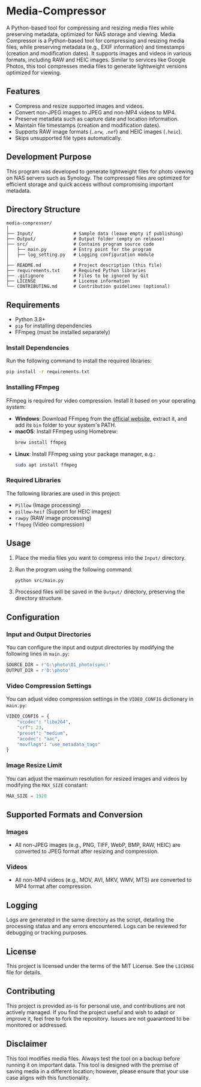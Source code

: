 # Media-Compressor
A Python-based tool for compressing and resizing media files while preserving metadata, optimized for NAS storage and viewing.
Media Compressor is a Python-based tool for compressing and resizing media files, while preserving metadata (e.g., EXIF information) and timestamps (creation and modification dates). It supports images and videos in various formats, including RAW and HEIC images. Similar to services like Google Photos, this tool compresses media files to generate lightweight versions optimized for viewing.

## Features

- Compress and resize supported images and videos.
- Convert non-JPEG images to JPEG and non-MP4 videos to MP4.
- Preserve metadata such as capture date and location information.
- Maintain file timestamps (creation and modification dates).
- Supports RAW image formats (`.arw`, `.nef`) and HEIC images (`.heic`).
- Skips unsupported file types automatically.

## Development Purpose

This program was developed to generate lightweight files for photo viewing on NAS servers such as Synology. The compressed files are optimized for efficient storage and quick access without compromising important metadata.

## Directory Structure

```
media-compressor/
│
├── Input/               # Sample data (leave empty if publishing)
├── Output/              # Output folder (empty on release)
├── src/                 # Contains program source code
│   ├── main.py          # Entry point for the program
│   ├── log_setting.py   # Logging configuration module
│
├── README.md            # Project description (this file)
├── requirements.txt     # Required Python libraries
├── .gitignore           # Files to be ignored by Git
├── LICENSE              # License information
└── CONTRIBUTING.md      # Contribution guidelines (optional)
```

## Requirements

- Python 3.8+
- `pip` for installing dependencies
- FFmpeg (must be installed separately)

### Install Dependencies

Run the following command to install the required libraries:

```bash
pip install -r requirements.txt
```

### Installing FFmpeg

FFmpeg is required for video compression. Install it based on your operating system:

- **Windows**: Download FFmpeg from the [official website](https://ffmpeg.org/download.html), extract it, and add its `bin` folder to your system's PATH.
- **macOS**: Install FFmpeg using Homebrew:
  ```bash
  brew install ffmpeg
  ```
- **Linux**: Install FFmpeg using your package manager, e.g.:
  ```bash
  sudo apt install ffmpeg
  ```

### Required Libraries

The following libraries are used in this project:

- `Pillow` (Image processing)
- `pillow-heif` (Support for HEIC images)
- `rawpy` (RAW image processing)
- `ffmpeg` (Video compression)

## Usage

1. Place the media files you want to compress into the `Input/` directory.
2. Run the program using the following command:

   ```bash
   python src/main.py
   ```

3. Processed files will be saved in the `Output/` directory, preserving the directory structure.

## Configuration

### Input and Output Directories

You can configure the input and output directories by modifying the following lines in `main.py`:

```python
SOURCE_DIR = r'G:\photo\01_photo(sync)'
OUTPUT_DIR = r'D:\photo'
```

### Video Compression Settings

You can adjust video compression settings in the `VIDEO_CONFIG` dictionary in `main.py`:

```python
VIDEO_CONFIG = {
    "vcodec": "libx264",
    "crf": 23,
    "preset": "medium",
    "acodec": "aac",
    "movflags": "use_metadata_tags"
}
```

### Image Resize Limit

You can adjust the maximum resolution for resized images and videos by modifying the `MAX_SIZE` constant:

```python
MAX_SIZE = 1920
```

## Supported Formats and Conversion

### Images
- All non-JPEG images (e.g., PNG, TIFF, WebP, BMP, RAW, HEIC) are converted to JPEG format after resizing and compression.

### Videos
- All non-MP4 videos (e.g., MOV, AVI, MKV, WMV, MTS) are converted to MP4 format after compression.

## Logging

Logs are generated in the same directory as the script, detailing the processing status and any errors encountered. Logs can be reviewed for debugging or tracking purposes.

## License

This project is licensed under the terms of the MIT License. See the `LICENSE` file for details.

## Contributing

This project is provided as-is for personal use, and contributions are not actively managed. If you find the project useful and wish to adapt or improve it, feel free to fork the repository. Issues are not guaranteed to be monitored or addressed.

## Disclaimer

This tool modifies media files. Always test the tool on a backup before running it on important data. This tool is designed with the premise of saving media in a different location; however, please ensure that your use case aligns with this functionality.
